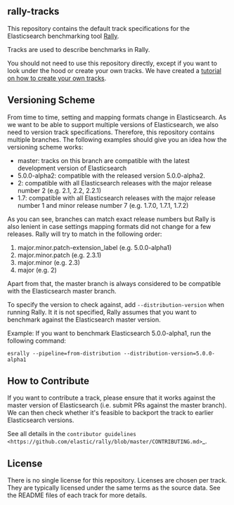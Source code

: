 rally-tracks
------------

This repository contains the default track specifications for the Elasticsearch benchmarking tool [Rally](https://github.com/elastic/rally).

Tracks are used to describe benchmarks in Rally.

You should not need to use this repository directly, except if you want to look under the hood or create your own tracks. We have created a [tutorial on how to create your own tracks](https://esrally.readthedocs.io/en/latest/adding_benchmarks.html).

Versioning Scheme
-----------------

From time to time, setting and mapping formats change in Elasticsearch. As we want to be able to support multiple versions of Elasticsearch, we also need to version track specifications. Therefore, this repository contains multiple branches. The following examples should give you an idea how the versioning scheme works:

* master: tracks on this branch are compatible with the latest development version of Elasticsearch
* 5.0.0-alpha2: compatible with the released version 5.0.0-alpha2.
* 2: compatible with all Elasticsearch releases with the major release number 2 (e.g. 2.1, 2.2, 2.2.1)
* 1.7: compatible with all Elasticsearch releases with the major release number 1 and minor release number 7 (e.g. 1.7.0, 1.7.1, 1.7.2)

As you can see, branches can match exact release numbers but Rally is also lenient in case settings mapping formats did not change for a few releases. Rally will try to match in the following order:

1. major.minor.patch-extension_label (e.g. 5.0.0-alpha1)
2. major.minor.patch (e.g. 2.3.1)
3. major.minor (e.g. 2.3)
4. major (e.g. 2)

Apart from that, the master branch is always considered to be compatible with the Elasticsearch master branch.

To specify the version to check against, add `--distribution-version` when running Rally. It it is not specified, Rally assumes that you want to benchmark against the Elasticsearch master version. 

Example: If you want to benchmark Elasticsearch 5.0.0-alpha1, run the following command:

```
esrally --pipeline=from-distribution --distribution-version=5.0.0-alpha1
```

How to Contribute
-----------------

If you want to contribute a track, please ensure that it works against the master version of Elasticsearch (i.e. submit PRs against the master branch). We can then check whether it's feasible to backport the track to earlier Elasticsearch versions.
 
See all details in the `contributor guidelines <https://github.com/elastic/rally/blob/master/CONTRIBUTING.md>`_.
 
License
-------
 
There is no single license for this repository. Licenses are chosen per track. They are typically licensed under the same terms as the source data. See the README files of each track for more details.